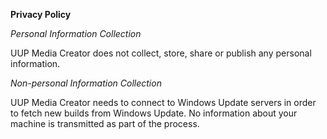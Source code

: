 **Privacy Policy**

*Personal Information Collection* 

UUP Media Creator does not collect, store, share or publish any personal information.

*Non-personal Information Collection*

UUP Media Creator needs to connect to Windows Update servers in order to fetch new builds from Windows Update. No information about your machine is transmitted as part of the process.
